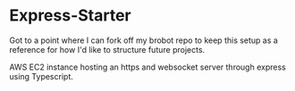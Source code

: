 # Express-Starter
Got to a point where I can fork off my brobot repo to keep this setup as a reference for how I'd like to structure 
future projects.

AWS EC2 instance hosting an https and websocket server through express using Typescript.
